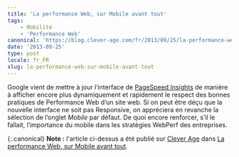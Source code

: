 ```yaml
---
title: 'La performance Web, sur Mobile avant tout'
tags:
    - Mobilité
    - 'Performance Web'
canonical: 'https://blog.clever-age.com/fr/2013/09/25/la-performance-web-sur-mobile-avant-tout/'
date: '2013-09-25'
type: post
locale: fr_FR
slug: la-performance-web-sur-mobile-avant-tout
---
```


Google vient de mettre à jour l’interface de [PageSpeed Insights](https://developers.google.com/speed/pagespeed/insights/) de manière à afficher encore plus dynamiquement et rapidement le respect des bonnes pratiques de Performance Web d’un site web. Si on peut être déçu que la nouvelle interface ne soit pas Responsive, on appréciera en revanche la sélection de l’onglet *Mobile* par défaut. De quoi encore renforcer, s’il le fallait, l’importance du mobile dans les stratégies WebPerf des entreprises.

{:.canonical}
**Note&nbsp;:** l'article ci-dessus a été publié sur [Clever Age](http://www.clever-age.com/fr/) dans [La performance Web, sur Mobile avant tout](https://blog.clever-age.com/fr/2013/09/25/la-performance-web-sur-mobile-avant-tout/).
